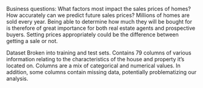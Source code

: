 Business questions: What factors most impact the sales prices of homes? How accurately can we predict future sales prices?
Millions of homes are sold every year. 
Being able to determine how much they will be bought for is therefore of great importance for both real estate agents and prospective buyers. 
Setting prices appropriately could be the difference between getting a sale or not.

Dataset
Broken into training and test sets.
Contains 79 columns of various information relating to the characteristics of the house and property it’s located on.
Columns are a mix of categorical and numerical values.
In addition, some columns contain missing data, potentially problematizing our analysis.


